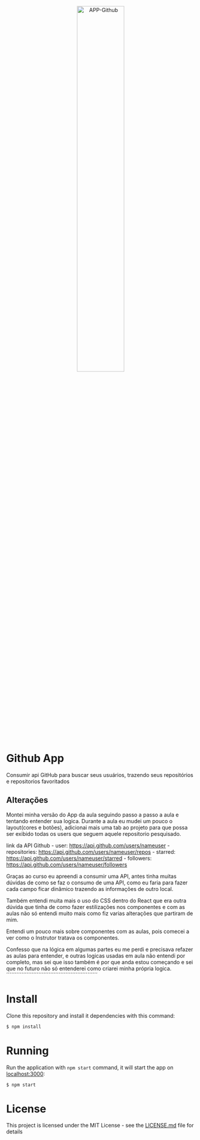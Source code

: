 <p align="center">
  <img alt="APP-Github" src="./image_projeto" width="50%">
</p>


# Github App
Consumir api GitHub para buscar seus usuários, trazendo seus repositórios e repositorios favoritados

## Alterações

Montei minha versão do App da aula seguindo passo a passo a aula e tentando entender sua logica. Durante a aula eu mudei um pouco o layout(cores e botões), adicionai mais uma tab ao projeto para que possa ser exibido todas os users que seguem aquele repositorio pesquisado.


 link da API Github
    - user:
         https://api.github.com/users/nameuser
    - repositories:
         https://api.github.com/users/nameuser/repos
    - starred:
         https://api.github.com/users/nameuser/starred
    - followers:
         https://api.github.com/users/nameuser/followers



Graças ao curso eu apreendi a consumir uma API, antes tinha muitas dúvidas de como se faz o consumo de uma API, como eu faria para fazer cada campo ficar dinâmico trazendo as informações de outro local.

Também entendi muita mais o uso do CSS dentro do React que era outra dúvida que tinha de como fazer estilizações nos componentes e com as aulas não só entendi muito mais como fiz varias alterações que partiram de mim.

Entendi um pouco mais sobre componentes com as aulas, pois comecei a ver como o Instrutor tratava os componentes.

Confesso que na lógica em algumas partes eu me perdi e precisava refazer as aulas para entender, e outras logicas usadas em aula não entendi por completo, mas sei que isso também é por que anda estou começando e sei que no futuro não só entenderei como criarei minha própria logica.
´´´´´´´´´´´´´´´´´´´´´´´´´´´´´´´´´´´´´´´´´´´´´´´´´´´´´´


# Install

Clone this repository and install it dependencies with this command:

```sh
$ npm install
```

# Running

Run the application with `npm start` command, it will start the app on [localhost:3000](http://localhost:3000):

```sh
$ npm start
```

# License

This project is licensed under the MIT License - see the [LICENSE.md](LICENSE.md) file for details

